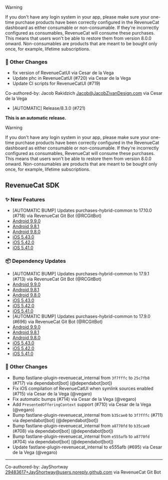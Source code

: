 > [!WARNING]  
> If you don't have any login system in your app, please make sure your one-time purchase products have been correctly configured in the RevenueCat dashboard as either consumable or non-consumable. If they're incorrectly configured as consumables, RevenueCat will consume these purchases. This means that users won't be able to restore them from version 8.0.0 onward.
> Non-consumables are products that are meant to be bought only once, for example, lifetime subscriptions.


### 🔄 Other Changes
* fix version of RevenueCatUI via Cesar de la Vega
* Update phc in RevenueCatUI (#720) via Cesar de la Vega
* Update CI scripts for RevenueCatUI (#719)

Co-authored-by: Jacob Rakidzich <Jacob@JacobZivanDesign.com> via Cesar de la Vega
* [AUTOMATIC] Release/8.3.0 (#721)

**This is an automatic release.**

> [!WARNING]  
> If you don't have any login system in your app, please make sure your
one-time purchase products have been correctly configured in the
RevenueCat dashboard as either consumable or non-consumable. If they're
incorrectly configured as consumables, RevenueCat will consume these
purchases. This means that users won't be able to restore them from
version 8.0.0 onward.
> Non-consumables are products that are meant to be bought only once,
for example, lifetime subscriptions.


## RevenueCat SDK
### ✨ New Features
* [AUTOMATIC BUMP] Updates purchases-hybrid-common to 17.10.0 (#718) via
RevenueCat Git Bot (@RCGitBot)
* [Android
9.9.0](https://github.com/RevenueCat/purchases-android/releases/tag/9.9.0)
* [Android
9.8.1](https://github.com/RevenueCat/purchases-android/releases/tag/9.8.1)
* [Android
9.8.0](https://github.com/RevenueCat/purchases-android/releases/tag/9.8.0)
* [iOS
5.43.0](https://github.com/RevenueCat/purchases-ios/releases/tag/5.43.0)
* [iOS
5.42.0](https://github.com/RevenueCat/purchases-ios/releases/tag/5.42.0)
* [iOS
5.41.0](https://github.com/RevenueCat/purchases-ios/releases/tag/5.41.0)
### 📦 Dependency Updates
* [AUTOMATIC BUMP] Updates purchases-hybrid-common to 17.9.1 (#713) via
RevenueCat Git Bot (@RCGitBot)
* [Android
9.9.0](https://github.com/RevenueCat/purchases-android/releases/tag/9.9.0)
* [Android
9.8.1](https://github.com/RevenueCat/purchases-android/releases/tag/9.8.1)
* [Android
9.8.0](https://github.com/RevenueCat/purchases-android/releases/tag/9.8.0)
* [iOS
5.43.0](https://github.com/RevenueCat/purchases-ios/releases/tag/5.43.0)
* [iOS
5.42.0](https://github.com/RevenueCat/purchases-ios/releases/tag/5.42.0)
* [iOS
5.41.0](https://github.com/RevenueCat/purchases-ios/releases/tag/5.41.0)
* [AUTOMATIC BUMP] Updates purchases-hybrid-common to 17.9.0 (#696) via
RevenueCat Git Bot (@RCGitBot)
* [Android
9.9.0](https://github.com/RevenueCat/purchases-android/releases/tag/9.9.0)
* [Android
9.8.1](https://github.com/RevenueCat/purchases-android/releases/tag/9.8.1)
* [Android
9.8.0](https://github.com/RevenueCat/purchases-android/releases/tag/9.8.0)
* [iOS
5.43.0](https://github.com/RevenueCat/purchases-ios/releases/tag/5.43.0)
* [iOS
5.42.0](https://github.com/RevenueCat/purchases-ios/releases/tag/5.42.0)
* [iOS
5.41.0](https://github.com/RevenueCat/purchases-ios/releases/tag/5.41.0)

### 🔄 Other Changes
* Bump fastlane-plugin-revenuecat_internal from `3f7fffc` to `25c7fb8`
(#717) via dependabot[bot] (@dependabot[bot])
* Fix iOS compilation of RevenueCatUI when symlink sources enabled
(#715) via Cesar de la Vega (@vegaro)
* Fix automatic bumps (#714) via Cesar de la Vega (@vegaro)
* Add `PresentedOfferingContext` support (#710) via Cesar de la Vega
(@vegaro)
* Bump fastlane-plugin-revenuecat_internal from `b35cae0` to `3f7fffc`
(#711) via dependabot[bot] (@dependabot[bot])
* Bump fastlane-plugin-revenuecat_internal from `a8770fd` to `b35cae0`
(#708) via dependabot[bot] (@dependabot[bot])
* Bump fastlane-plugin-revenuecat_internal from `e555afb` to `a8770fd`
(#704) via dependabot[bot] (@dependabot[bot])
* Update fastlane-plugin-revenuecat_internal to e555afb (#695) via Cesar
de la Vega (@vegaro)

---------

Co-authored-by: JayShortway <29483617+JayShortway@users.noreply.github.com> via RevenueCat Git Bot
